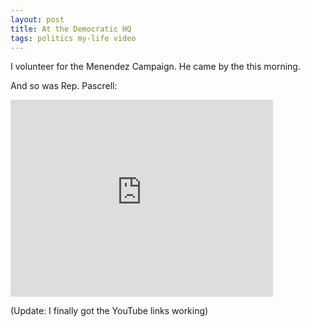 ```yaml
---
layout: post
title: At the Democratic HQ
tags: politics my-life video
---
```

I volunteer for the Menendez Campaign.  He came by the this morning.

And so was Rep. Pascrell:

<iframe width="420" height="315" src="http://www.youtube.com/embed/STAyEkLKYTo" frameborder="0" allowfullscreen="true">    </iframe> 

(Update: I finally got the YouTube links working)
